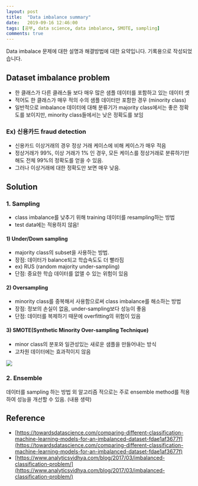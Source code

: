 ```yaml
---
layout: post
title:  "Data imbalance summary"
date:   2019-09-16 12:46:00
tags: [공부, data science, data imbalance, SMOTE, sampling]
comments: true
---
```


Data imbalace 문제에 대한 설명과 해결방법에 대한 요약입니다. 기록용으로 작성되었습니다.

## Dataset imbalance problem

- 한 클래스가 다른 클래스들 보다 매우 많은 샘플 데이터를 포함하고 있는 데이터 셋
- 적어도 한 클래스가 매우 적의 수의 샘플 데이터만 포함한 경우 (minority class)
- 일반적으로 imbalance 데이터에 대해 분류기가 majority class에서는 좋은 정확도를 보이지만, minority class들에서는 낮은 정확도를 보임

### Ex) 신용카드 fraud detection

- 신용카드 이상거래의 경우 정상 거래 케이스에 비해 케이스가 매우 적음
- 정상거래가 99%, 이상 거래가 1% 인 경우, 모든 케이스를 정상거래로 분류하기만 해도 전체 99%의 정확도를 얻을 수 있음.
- 그러나 이상거래에 대한 정확도만 보면 매우 낮음.

## Solution
### 1. Sampling

- class imbalance를 낮추기 위해 training 데이터를 resampling하는 방법
- test data에는 적용하지 않음!

#### 1) Under/Down sampling

- majority class의 subset을 사용하는 방법.
- 장점: 데이터가 balance되고 학습속도도 더 빨라짐
- ex) RUS (random majority under-sampling)
- 단점: 중요한 학습 데이터를 없앨 수 있는 위험이 있음

#### 2) Oversampling

- minority class를 중복해서 사용함으로써 class imbalance를 해소하는 방법
- 장점: 정보의 손실이 없음, under-sampling보다 성능이 좋음
- 단점: 데이터를 복제하기 때문에 overfitting의 위험이 있음

#### 3) SMOTE(Synthetic Minority Over-sampling Technique)

- minor class의 분포와 일관성있는 새로운 샘플을 만들어내는 방식
- 고차원 데이터에는 효과적이지 않음

![](https://s3-ap-south-1.amazonaws.com/av-blog-media/wp-content/uploads/2017/03/16142852/ICP3.png)


### 2. Ensemble

데이터를 sampling 하는 방법 외 알고리즘 적으로는 주로 ensemble method를 적용하여 성능을 개선할 수 있음. (내용 생략)

## Reference

- [https://towardsdatascience.com/comparing-different-classification-machine-learning-models-for-an-imbalanced-dataset-fdae1af3677f](https://towardsdatascience.com/comparing-different-classification-machine-learning-models-for-an-imbalanced-dataset-fdae1af3677f)
- [https://www.analyticsvidhya.com/blog/2017/03/imbalanced-classification-problem/](https://www.analyticsvidhya.com/blog/2017/03/imbalanced-classification-problem/)
